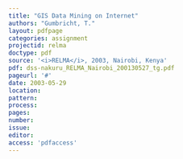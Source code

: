 ```yaml
---
title: "GIS Data Mining on Internet"
authors: "Gumbricht, T."
layout: pdfpage
categories: assignment
projectid: relma
doctype: pdf
source: '<i>RELMA</i>, 2003, Nairobi, Kenya'
pdf: dss-nakuru_RELMA_Nairobi_200130527_tg.pdf
pageurl: '#'
date: 2003-05-29
location:
pattern:
process:
pages:
number:
issue:
editor:
access: 'pdfaccess'
---
```

